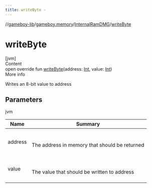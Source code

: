 ```yaml
---
title: writeByte -
---
```

//[gameboy-lib](../../index.md)/[gameboy.memory](../index.md)/[InternalRamDMG](index.md)/[writeByte](write-byte.md)



# writeByte  
[jvm]  
Content  
open override fun [writeByte](write-byte.md)(address: [Int](https://kotlinlang.org/api/latest/jvm/stdlib/kotlin/-int/index.html), value: [Int](https://kotlinlang.org/api/latest/jvm/stdlib/kotlin/-int/index.html))  
More info  


Writes an 8-bit value to address



## Parameters  
  
jvm  
  
|  Name|  Summary| 
|---|---|
| <a name="gameboy.memory/InternalRamDMG/writeByte/#kotlin.Int#kotlin.Int/PointingToDeclaration/"></a>address| <a name="gameboy.memory/InternalRamDMG/writeByte/#kotlin.Int#kotlin.Int/PointingToDeclaration/"></a><br><br>The address in memory that should be returned<br><br>
| <a name="gameboy.memory/InternalRamDMG/writeByte/#kotlin.Int#kotlin.Int/PointingToDeclaration/"></a>value| <a name="gameboy.memory/InternalRamDMG/writeByte/#kotlin.Int#kotlin.Int/PointingToDeclaration/"></a><br><br>The value that should be written to address<br><br>
  
  



